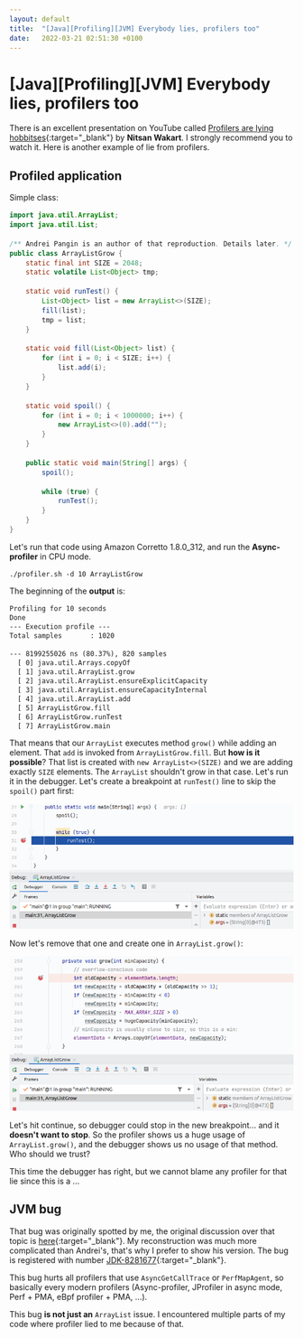 ```yaml
---
layout: default
title:  "[Java][Profiling][JVM] Everybody lies, profilers too"
date:   2022-03-21 02:51:30 +0100
---
```


# [Java][Profiling][JVM] Everybody lies, profilers too

There is an excellent presentation on YouTube called [Profilers are lying hobbitses](https://www.youtube.com/watch?v=7IkHIqPeFjY){:target="_blank"}
by **Nitsan Wakart**. I strongly recommend you to watch it. Here is another example of lie from profilers.

## Profiled application

Simple class:

```java
import java.util.ArrayList;
import java.util.List;

/** Andrei Pangin is an author of that reproduction. Details later. */
public class ArrayListGrow {
    static final int SIZE = 2048;
    static volatile List<Object> tmp;

    static void runTest() {
        List<Object> list = new ArrayList<>(SIZE);
        fill(list);
        tmp = list;
    }

    static void fill(List<Object> list) {
        for (int i = 0; i < SIZE; i++) {
            list.add(i);
        }
    }

    static void spoil() {
        for (int i = 0; i < 1000000; i++) {
            new ArrayList<>(0).add("");
        }
    }

    public static void main(String[] args) {
        spoil();

        while (true) {
            runTest();
        }
    }
}
```

Let's run that code using Amazon Corretto 1.8.0_312, and run the **Async-profiler** in CPU mode.

```shell
./profiler.sh -d 10 ArrayListGrow
```

The beginning of the **output** is:

```
Profiling for 10 seconds
Done
--- Execution profile ---
Total samples       : 1020

--- 8199255026 ns (80.37%), 820 samples
  [ 0] java.util.Arrays.copyOf
  [ 1] java.util.ArrayList.grow
  [ 2] java.util.ArrayList.ensureExplicitCapacity
  [ 3] java.util.ArrayList.ensureCapacityInternal
  [ 4] java.util.ArrayList.add
  [ 5] ArrayListGrow.fill
  [ 6] ArrayListGrow.runTest
  [ 7] ArrayListGrow.main
```

That means that our ```ArrayList``` executes method ```grow()``` while adding an element. That ```add``` is invoked
from ```ArrayListGrow.fill```. But **how is it possible**? That list is created with ```new ArrayList<>(SIZE)``` and we are adding
exactly ```SIZE``` elements. The ```ArrayList``` shouldn't grow in that case. Let's run it in the debugger. Let's create
a breakpoint at ```runTest()``` line to skip the ```spoil()``` part first:

![alt text](/assets/everybody-lies/1.png "1")

Now let's remove that one and create one in ```ArrayList.grow()```:

![alt text](/assets/everybody-lies/2.png "2")

Let's hit continue, so debugger could stop in the new breakpoint... and it **doesn't want to stop**. So the profiler shows us a huge 
usage of ```ArrayList.grow()```, and the debugger shows us no usage of that method. Who should we trust?

This time the debugger has right, but we cannot blame any profiler for that lie since this is a ...

## JVM bug

That bug was originally spotted by me, the original discussion over that topic is
[here](https://github.com/jvm-profiling-tools/async-profiler/discussions/541){:target="_blank"}. My reconstruction was
much more complicated than Andrei's, that's why I prefer to show his version. The bug is registered with number
[JDK-8281677](https://bugs.openjdk.java.net/browse/JDK-8281677){:target="_blank"}.

This bug hurts all profilers that use ```AsyncGetCallTrace``` or ```PerfMapAgent```, so basically every modern profilers
(Async-profiler, JProfiler in async mode, Perf + PMA, eBpf profiler + PMA, ...).

This bug **is not just an** ```ArrayList``` issue. I encountered multiple parts of my code where profiler lied to me because of that.